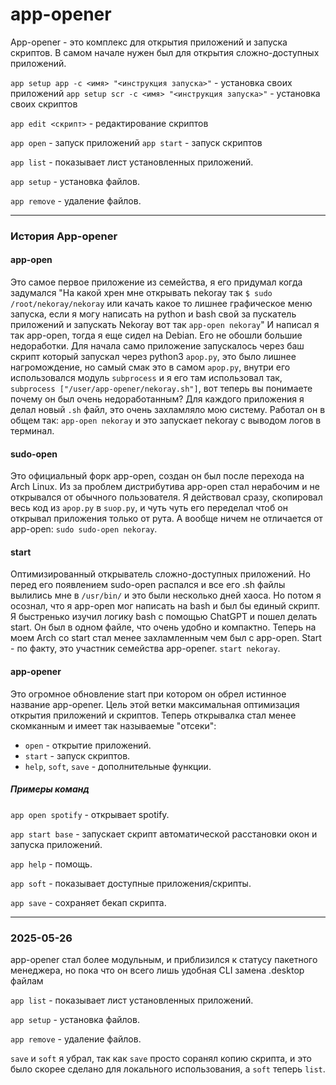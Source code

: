 # app-opener
App-opener - это комплекс для открытия приложений и запуска скриптов. В самом начале нужен был для открытия сложно-доступных приложений.

`app setup app -c <имя> "<инструкция запуска>"` - установка своих приложений
`app setup scr -c <имя> "<инструкция запуска>"` - установка своих скриптов

`app edit <скрипт>` - редактирование скриптов

`app open` - запуск приложений
`app start` - запуск скриптов

`app list` - показывает лист установленных приложений.

`app setup` - установка файлов.

`app remove` - удаление файлов.

---
### История App-opener

#### app-open
Это самое первое приложение из семейства, я его придумал когда задумался "На какой хрен мне открывать nekoray так `$ sudo /root/nekoray/nekoray` или качать какое то лишнее графическое меню запуска, если я могу написать на python и bash свой за пускатель приложений и запускать Nekoray вот так `app-open nekoray`" И написал я так app-open, тогда я еще сидел на Debian. Его не обошли большие недоработки. Для начала само приложение запускалось через баш скрипт который запускал через python3 `apop.py`, это было лишнее нагромождение, но самый смак это в самом `apop.py`, внутри его использовался модуль `subprocess` и я его там использовал так, `subprocess ["/user/app-opener/nekoray.sh"]`, вот теперь вы понимаете почему он был очень недоработанным? Для каждого приложения я делал новый `.sh` файл, это очень захламляло мою систему. Работал он в общем так: 
`app-open nekoray` и это запускает nekoray с выводом логов в терминал.

#### sudo-open
Это официальный форк app-open, создан он был после перехода на Arch Linux. Из за проблем дистрибутива app-open стал нерабочим и не открывался от обычного пользователя. Я действовал сразу, скопировал весь код из `apop.py` в `suop.py`, и чуть чуть его переделал чтоб он открывал приложения только от рута. А вообще ничем не отличается от app-open:
`sudo sudo-open nekoray`.

#### start
Оптимизированный открыватель сложно-доступных приложений. Но перед его появлением sudo-open распался и все его .sh файлы вылились мне в `/usr/bin/` и это были несколько дней хаоса. Но потом я осознал, что я app-open мог написать на bash и был бы единый скрипт. Я быстренько изучил логику bash с помощью ChatGPT и пошел делать start. Он был в одном файле, что очень удобно и компактно. Теперь на моем Arch со start стал менее захламленным чем был с app-open. Start - по факту, это участник семейства app-opener.
`start nekoray`.

#### app-opener
Это огромное обновление start при котором он обрел истинное название app-opener. Цель этой ветки максимальная оптимизация открытия приложений и скриптов. Теперь открывалка стал менее скомканным и имеет так называемые "отсеки":
- `open` - открытие приложений.
- `start` - запуск скриптов.
- `help`, `soft`, `save` - дополнительные функции.

##### Примеры команд

`app open spotify` - открывает spotify.

`app start base` - запускает скрипт автоматической расстановки окон и запуска приложений.

`app help` - помощь.

`app soft` - показывает доступные приложения/скрипты.

`app save` - сохраняет бекап скрипта.

---
### 2025-05-26

app-opener стал более модульным, и приблизился к статусу пакетного менеджера, но пока что он всего лишь удобная CLI замена .desktop файлам

`app list` - показывает лист установленных приложений.

`app setup` - установка файлов.

`app remove` - удаление файлов.

`save` и `soft` я убрал, так как `save` просто соранял копию скрипта, и это было скорее сделано для локального использования, а `soft` теперь `list`.

